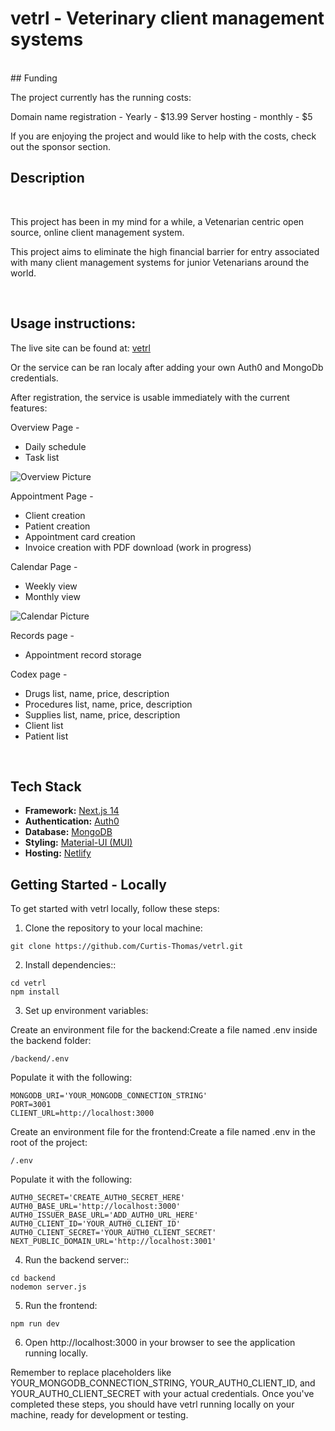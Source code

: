 # vetrl - Veterinary client management systems
<br />
## Funding 

The project currently has the running costs:

Domain name registration - Yearly - $13.99
Server hosting - monthly - $5

If you are enjoying the project and would like to help with the costs, check out the sponsor section.

## Description

<br />

This project has been in my mind for a while, a Vetenarian centric open source, online client management system.

This project aims to eliminate the high financial barrier for entry associated with many client management systems for junior Vetenarians around the world. 

<br />

## Usage instructions:

The live site can be found at:
[vetrl](https://vetrl.com/)

Or the service can be ran localy after adding your own Auth0 and MongoDb credentials.

After registration, the service is usable immediately with the current features:

Overview Page -
- Daily schedule
- Task list

![Overview Picture](https://github.com/Curtis-Thomas/vetrl/raw/main/src/components/landingPage/features/assets/overview%20picture.png)

Appointment Page -
- Client creation
- Patient creation
- Appointment card creation
- Invoice creation with PDF download (work in progress)

Calendar Page -
- Weekly view
- Monthly view

![Calendar Picture](https://github.com/Curtis-Thomas/vetrl/raw/main/src/components/landingPage/features/assets/calendar%20picture.png)

Records page - 
- Appointment record storage

Codex page -
- Drugs list, name, price, description
- Procedures list, name, price, description
- Supplies list, name, price, description
- Client list
- Patient list




<br />

## Tech Stack

- **Framework:** [Next.js 14](https://nextjs.org)
- **Authentication:** [Auth0](https://auth0.com/)
- **Database:** [MongoDB](https://www.mongodb.com/)
- **Styling:** [Material-UI (MUI)](https://mui.com/)
- **Hosting:** [Netlify](https://www.netlify.com/)

## Getting Started - Locally

To get started with vetrl locally, follow these steps:

1. Clone the repository to your local machine:
```
git clone https://github.com/Curtis-Thomas/vetrl.git
```
2. Install dependencies::
```
cd vetrl
npm install
```

3. Set up environment variables:

Create an environment file for the backend:Create a file named .env inside the backend folder:
```
/backend/.env
```
Populate it with the following:
```
MONGODB_URI='YOUR_MONGODB_CONNECTION_STRING'
PORT=3001
CLIENT_URL=http://localhost:3000
```
Create an environment file for the frontend:Create a file named .env in the root of the project:
```
/.env
```
Populate it with the following:
```
AUTH0_SECRET='CREATE_AUTH0_SECRET_HERE'
AUTH0_BASE_URL='http://localhost:3000'
AUTH0_ISSUER_BASE_URL='ADD_AUTH0_URL_HERE'
AUTH0_CLIENT_ID='YOUR_AUTH0_CLIENT_ID'
AUTH0_CLIENT_SECRET='YOUR_AUTH0_CLIENT_SECRET'
NEXT_PUBLIC_DOMAIN_URL='http://localhost:3001'
```




4. Run the backend server::
```
cd backend
nodemon server.js
```

5. Run the frontend:
```
npm run dev
```
6. Open http://localhost:3000 in your browser to see the application running locally.

Remember to replace placeholders like YOUR_MONGODB_CONNECTION_STRING, YOUR_AUTH0_CLIENT_ID, and YOUR_AUTH0_CLIENT_SECRET with your actual credentials. Once you've completed these steps, you should have vetrl running locally on your machine, ready for development or testing.
